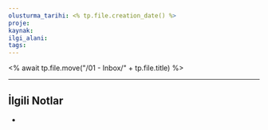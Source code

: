 ```yaml
---
olusturma_tarihi: <% tp.file.creation_date() %>
proje:
kaynak:
ilgi_alani:
tags:
---
```

<% await tp.file.move("/01 - Inbox/" + tp.file.title) %>

---
## İlgili Notlar
- 